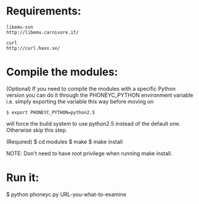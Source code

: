 Requirements:
=============

    libemu-svn
    http://libemu.carnivore.it/
    
    curl
    http://curl.haxx.se/


Compile the modules:
====================

(Optional) 
If you need to compile the modules with a specific Python version you can 
do it through the PHONEYC_PYTHON environment variable i.e. simply exporting 
the variable this way before moving on 

    $ export PHONEYC_PYTHON=python2.5

will force the build system to use python2.5 instead of the default 
one. Otherwise skip this step.

(Required)
    $ cd modules
    $ make
    $ make install

NOTE: Don't need to have root privilege when running make install.

Run it:
=======

   $ python phoneyc.py URL-you-what-to-examine

